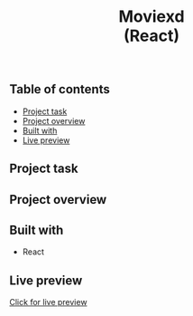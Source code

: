 <h1 align="center">
  Moviexd <br/> 
  (React)
</h1>
<br>

## Table of contents

- [Project task](#project-task)
- [Project overview](#project-overview)
- [Built with](#built-with)
- [Live preview](#live-preview)

## Project task


## Project overview



## Built with

- React

## Live preview

[Click for live preview](https://jeko10.github.io/Movie-recommendations/)
